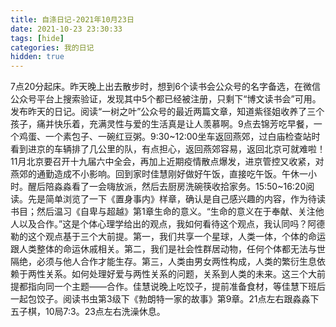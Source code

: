 ```yaml
---
title: 自涤日记-2021年10月23日
date: 2021-10-23 23:30:33
tags: [hide]
categories: 我的日记
hidden: true
---
```

7点20分起床。昨天晚上出去散步时，想到6个读书会公众号的名字备选，在微信公众号平台上搜索验证，发现其中5个都已经被注册，只剩下“博文读书会”可用。发布昨天的日记。阅读“一树之叶”公众号的最近两篇文章，知道紫径姐收养了三个孩子，痛并快乐着，充满灵性与爱的生活真是让人羡慕啊。9点去锦芳吃早餐，一个鸡蛋、一个素包子、一碗红豆粥。9:30~12:00坐车返回燕郊，过白庙检查站时看到进京的车辆排了几公里的队，有点担心，返回燕郊容易，返回北京可就难啦！11月北京要召开十九届六中全会，再加上近期疫情散点爆发，进京管控又收紧，对燕郊的通勤造成不小影响。回到家时佳慧刚好做好午饭，直接吃午饭。午休一小时。醒后陪淼淼看了一会嗨放派，然后去厨房洗碗筷收拾家务。15:50~16:20阅读。先是简单浏览了一下《置身事内》样章，确认是自己感兴趣的内容，作为待读书目；然后温习《自卑与超越》第1章生命的意义。“生命的意义在于奉献、关注他人以及合作。”这是个体心理学给出的观点，我如何看待这个观点，我认同吗？阿德勒的这个观点基于三个大前提。第一，我们共享一个星球，人类一体，个体的命运跟人类整体的命运休戚相关。第二，我们是社会性群居动物，任何个体都无法与世隔绝，必须与他人合作才能生存。第三，人类由男女两性构成，人类的繁衍生息依赖于两性关系。如何处理好爱与两性关系的问题，关系到人类的未来。这三个大前提都指向同一个主题——合作。佳慧说晚上吃饺子，提前准备食材，等佳慧下班后一起包饺子。阅读书虫第3级下《勃朗特一家的故事》第9章。21点左右跟淼淼下五子棋，10局7:3。23点左右洗澡休息。